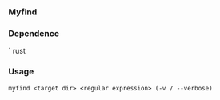 ### Myfind

### Dependence

` rust

### Usage

```
myfind <target dir> <regular expression> (-v / --verbose)
```